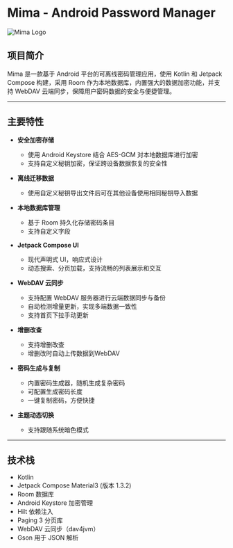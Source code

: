 # Mima - Android Password Manager

![Mima Logo](./docs/logo.png) <!-- 如果你有项目logo，可以加 -->

## 项目简介

Mima 是一款基于 Android 平台的可离线密码管理应用，使用 Kotlin 和 Jetpack Compose 构建，采用 Room 作为本地数据库，内置强大的数据加密功能，并支持 WebDAV 云端同步，保障用户密码数据的安全与便捷管理。

---

## 主要特性

- **安全加密存储**  
  - 使用 Android Keystore 结合 AES-GCM 对本地数据库进行加密  
  - 支持自定义秘钥加密，保证跨设备数据恢复的安全性

- **离线迁移数据**  
  - 使用自定义秘钥导出文件后可在其他设备使用相同秘钥导入数据

- **本地数据库管理**  
  - 基于 Room 持久化存储密码条目  
  - 支持自定义字段

- **Jetpack Compose UI**  
  - 现代声明式 UI，响应式设计  
  - 动态搜索、分页加载，支持流畅的列表展示和交互

- **WebDAV 云同步**  
  - 支持配置 WebDAV 服务器进行云端数据同步与备份  
  - 自动检测增量更新，实现多端数据一致性
  - 支持首页下拉手动更新

- **增删改查**  
  - 支持增删改查
  - 增删改时自动上传数据到WebDAV

- **密码生成与复制**  
  - 内置密码生成器，随机生成复杂密码
  - 可配置生成密码长度
  - 一键复制密码，方便快捷

- **主题动态切换**  
  - 支持跟随系统暗色模式


---

## 技术栈

- Kotlin  
- Jetpack Compose Material3 (版本 1.3.2)  
- Room 数据库  
- Android Keystore 加密管理  
- Hilt 依赖注入  
- Paging 3 分页库
- WebDAV 云同步（dav4jvm）  
- Gson 用于 JSON 解析
